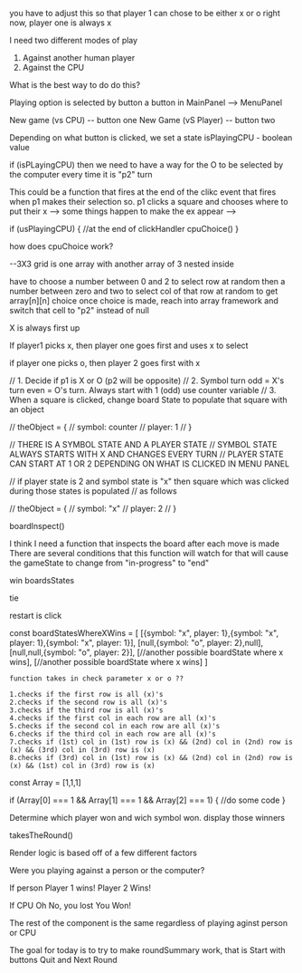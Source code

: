 you have to adjust this so that player 1 can chose to be either x or o
right now, player one is always x

I need two different modes of play

1. Against another human player
2. Against the CPU

What is the best way to do do this?

Playing option is selected by button a button in MainPanel --> MenuPanel

New game (vs CPU) -- button one
New Game (vS Player) -- button two

Depending on what button is clicked, we set a state isPlayingCPU - boolean value

if (isPLayingCPU) then we need to have a way for the O to be selected by the computer every time it is "p2" turn

This could be a function that fires at the end of the clikc event that fires when p1 makes their selection so.
p1 clicks a square and chooses where to put their x --> some things happen to make the ex appear -->

if (usPlayingCPU) { //at the end of clickHandler
cpuChoice()
}

how does cpuChoice work?

--3X3 grid is one array with another array of 3 nested inside

have to choose a number between 0 and 2 to select row at random
then a number between zero and two to select col of that row at random to get array[n][n] choice
once choice is made, reach into array framework and switch that cell to "p2" instead of null

X is always first up

If player1 picks x, then player one goes first and uses x to select

if player one picks o, then player 2 goes first with x

// 1. Decide if p1 is X or O (p2 will be opposite)
// 2. Symbol turn odd = X's turn even = O's turn. Always start with 1 (odd) use counter variable
// 3. When a square is clicked, change board State to populate that square with an object

// theObject = {
// symbol: counter
// player: 1
// }

// THERE IS A SYMBOL STATE AND A PLAYER STATE
// SYMBOL STATE ALWAYS STARTS WITH X AND CHANGES EVERY TURN
// PLAYER STATE CAN START AT 1 OR 2 DEPENDING ON WHAT IS CLICKED IN MENU PANEL

// if player state is 2 and symbol state is "x" then square which was clicked during those states is populated
// as follows

// theObject = {
// symbol: "x"
// player: 2
// }

boardInspect()

I think I need a function that inspects the board after each move is made
There are several conditions that this function will watch for that will cause the gameState to
change from "in-progress" to "end"

win boardsStates

tie

restart is click

const boardStatesWhereXWins = [
[{symbol: "x", player: 1},{symbol: "x", player: 1},{symbol: "x", player: 1}],
[null,{symbol: "o", player: 2},null],
[null,null,{symbol: "o", player: 2}],
[//another possible boardState where x wins],
[//another possible boardState where x wins]
]

    function takes in check parameter x or o ??

    1.checks if the first row is all (x)'s
    2.checks if the second row is all (x)'s
    3.checks if the third row is all (x)'s
    4.checks if the first col in each row are all (x)'s
    5.checks if the second col in each row are all (x)'s
    6.checks if the third col in each row are all (x)'s
    7.checks if (1st) col in (1st) row is (x) && (2nd) col in (2nd) row is (x) && (3rd) col in (3rd) row is (x)
    8.checks if (3rd) col in (1st) row is (x) && (2nd) col in (2nd) row is (x) && (1st) col in (3rd) row is (x)

const Array = [1,1,1]

if (Array[0] === 1 && Array[1] === 1 && Array[2] === 1) {
//do some code
}

Determine which player won and wich symbol won.
display those winners

takesTheRound()

Render logic is based off of a few different factors

Were you playing against a person or the computer?

If person
Player 1 wins! Player 2 Wins!

If CPU
Oh No, you lost
You Won!

The rest of the component is the same regardless of playing aginst person or CPU

The goal for today is to try to make roundSummary work, that is
Start with buttons Quit and Next Round
